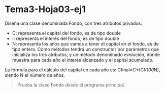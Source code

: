 # Tema3-Hoja03-ej1

Diseña una clase denominada Fondo, con tres atributos privados:
+ C: representa el capital del fondo, es de tipo double
+ I: representa el interés del fondo, es de tipo double
+ N: representa los años que vamos a tener el capital en el fondo, es de tipo entero.
Como métodos tendrá un constructor por parámetros que inicializa los tres atributos, y un método denominado evolución, donde muestra para cada año el interés alcanzado y el capital acumulado.

La fórmula para el cálculo del capital en cada año es: Cfinal=C+(C*I/100*N), siendo N el número de años.

> Prueba la clase Fondo desde el programa principal.